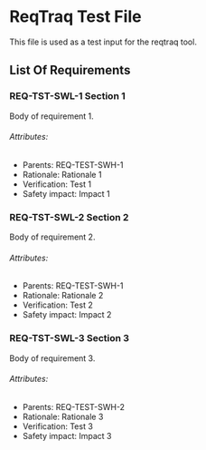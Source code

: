 # ReqTraq Test File

This file is used as a test input for the reqtraq tool.

## List Of Requirements

### REQ-TST-SWL-1 Section 1

Body of requirement 1.

###### Attributes:
- Parents: REQ-TEST-SWH-1
- Rationale: Rationale 1
- Verification: Test 1
- Safety impact: Impact 1


### REQ-TST-SWL-2 Section 2

Body of requirement 2.

###### Attributes:
- Parents: REQ-TEST-SWH-1
- Rationale: Rationale 2
- Verification: Test 2
- Safety impact: Impact 2

### REQ-TST-SWL-3 Section 3

Body of requirement 3.

###### Attributes:
- Parents: REQ-TEST-SWH-2
- Rationale: Rationale 3
- Verification: Test 3
- Safety impact: Impact 3
